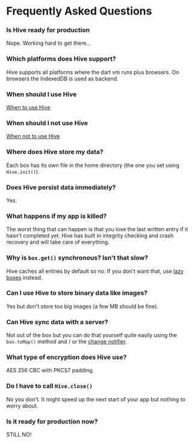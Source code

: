 # Frequently Asked Questions

### Is Hive ready for production
Nope. Working hard to get there...

### Which platforms does Hive support?
Hive supports all platforms where the dart vm runs plus browsers. On browsers the IndexedDB is used as backend.

### When should I use Hive
[When to use Hive](when_to_use_hive?id=when-to-use-hive)

### When should I not use Hive
[When not to use Hive](when_to_use_hive?id=when-not-to-use-hive)

### Where does Hive store my data?
Each box has its own file in the home directory (the one you set using `Hive.init()`).

### Does Hive persist data immediately?
Yes.

### What happens if my app is killed?
The worst thing that can happen is that you lose the last written entry if it hasn't completed yet. Hive has built in integrity checking and crash recovery and will take care of everything.

### Why is `box.get()` synchronous? Isn't that slow?
Hive caches all entries by default so no. If you don't want that, use [lazy boxes](lazy_box.md) instead.

### Can I use Hive to store binary data like images?
Yes but don't store too big images (a few MB should be fine).

### Can Hive sync data with a server?
Not out of the box but you can do that yourself quite easily using the `box.toMap()` method and / or the [change notifier](watch_changes.md).

### What type of encryption does Hive use?
AES 256 CBC with PKCS7 padding.

### Do I have to call `Hive.close()`
No you don't. It might speed up the next start of your app but nothing to worry about.

### Is it ready for production now?
STILL NO!